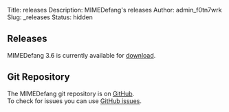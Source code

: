 Title: releases
Description: MIMEDefang's releases
Author: admin_f0tn7wrk
Slug: _releases
Status: hidden

## Releases

MIMEDefang 3.6 is currently available for [download](https://mimedefang.org/download).

## Git Repository

The MIMEDefang git repository is on [GitHub](https://github.com/The-McGrail-Foundation/MIMEDefang).   
To check for issues you can use [GitHub issues](https://github.com/The-McGrail-Foundation/MIMEDefang/issues).
